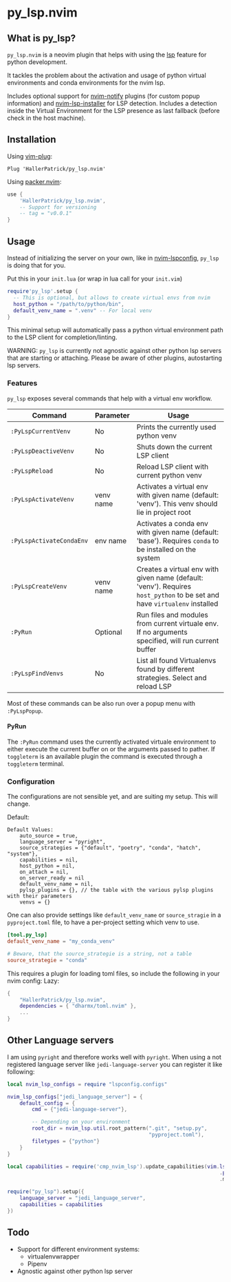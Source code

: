 # py_lsp.nvim

## What is py_lsp?

`py_lsp.nvim` is a neovim plugin that helps with using the [lsp](https://neovim.io/doc/user/lsp.html) feature for python development.

It tackles the problem about the activation and usage of python virtual environments and conda environments
for the nvim lsp.

Includes optional support for [nvim-notify](https://github.com/rcarriga/nviqm-notify) plugins (for custom popup information) and [nvim-lsp-installer](https://github.com/williamboman/nvim-lsp-installer) for LSP detection.
Includes a detection inside the Virtual Environment for the LSP presence as last fallback (before check in the host machine).

## Installation

Using [vim-plug](https://github.com/junegunn/vim-plug):

```viml
Plug 'HallerPatrick/py_lsp.nvim'
```

Using [packer.nvim](https://github.com/wbthomason/packer.nvim):

```lua
use {
    'HallerPatrick/py_lsp.nvim',
    -- Support for versioning
    -- tag = "v0.0.1" 
}
```

## Usage

Instead of initializing the server on your own, like in [nvim-lspconfig](https://github.com/neovim/nvim-lspconfig#quickstart),
`py_lsp` is doing that for you.

Put this in your `init.lua` (or wrap in lua call for your `init.vim`)

```lua
require'py_lsp'.setup {
  -- This is optional, but allows to create virtual envs from nvim
  host_python = "/path/to/python/bin",
  default_venv_name = ".venv" -- For local venv
}
```

This minimal setup will automatically pass a python virtual environment path
to the LSP client for completion/linting.

WARNING: `py_lsp` is currently not agnostic against other python lsp servers that are starting or attaching.
Please be aware of other plugins, autostarting lsp servers.

### Features

`py_lsp` exposes several commands that help with a virtual env workflow.

| Command              | Parameter | Usage                                                                                                                     |
| -------------------- | --------- | ------------------------------------------------------------------------------------------------------------------------- |
| `:PyLspCurrentVenv`  | No        | Prints the currently used python venv                                                                                     |
| `:PyLspDeactiveVenv` | No        | Shuts down the current LSP client                                                                                         |
| `:PyLspReload`       | No        | Reload LSP client with current python venv                                                                                |
| `:PyLspActivateVenv` | venv name | Activates a virtual env with given name (default: 'venv'). This venv should lie in project root                           |
| `:PyLspActivateCondaEnv` | env name | Activates a conda env with given name (default: 'base'). Requires `conda` to be installed on the system                |
| `:PyLspCreateVenv`   | venv name | Creates a virtual env with given name (default: 'venv'). Requires `host_python` to be set and have `virtualenv` installed |
| `:PyRun`             | Optional<command>   | Run files and modules from current virtuale env. If no arguments specified, will run current buffer                                                                           |
| `:PyLspFindVenvs`       | No        | List all found Virtualenvs found by different strategies. Select and reload LSP                                           |

Most of these commands can be also run over a popup menu with `:PyLspPopup`.


#### PyRun

The `:PyRun` command uses the currently activated virtuale environment to either execute the current buffer on
or the arguments passed to pather. If `toggleterm` is an available plugin the command is executed through 
a `toggleterm` terminal.


### Configuration

The configurations are not sensible yet, and are suiting my setup. This will change.

Default:

```
Default Values:
    auto_source = true,
    language_server = "pyright",
    source_strategies = {"default", "poetry", "conda", "hatch", "system"},
    capabilities = nil,
    host_python = nil,
    on_attach = nil,
    on_server_ready = nil
    default_venv_name = nil,
    pylsp_plugins = {}, // the table with the various pylsp plugins with their parameters
    venvs = {}
```


One can also provide settings like `default_venv_name` or `source_stragie` in a `pyproject.toml` file, 
to have a per-project setting which venv to use.

```toml
[tool.py_lsp]
default_venv_name = "my_conda_venv"

# Beware, that the source_strategie is a string, not a table
source_strategie = "conda"
```

This requires a plugin for loading toml files, so include the following in your nvim config:
Lazy:

```lua
{
    "HallerPatrick/py_lsp.nvim",
    dependencies = { "dharmx/toml.nvim" },
    ...
}
```

## Other Language servers

I am using `pyright` and therefore works well with `pyright`. When using a not registered language server
like `jedi-language-server` you can register it like following:

```lua
local nvim_lsp_configs = require "lspconfig.configs"

nvim_lsp_configs["jedi_language_server"] = {
    default_config = {
        cmd = {"jedi-language-server"},

        -- Depending on your environment
        root_dir = nvim_lsp.util.root_pattern(".git", "setup.py",
                                              "pyproject.toml"),
        filetypes = {"python"}
    }
}

local capabilities = require('cmp_nvim_lsp').update_capabilities(vim.lsp
                                                                     .protocol
                                                                     .make_client_capabilities())

require("py_lsp").setup({
    language_server = "jedi_language_server",
    capabilities = capabilities
})
```

## Todo

- Support for different environment systems:
  - virtualenvwrapper
  - Pipenv
- Agnostic against other python lsp server

